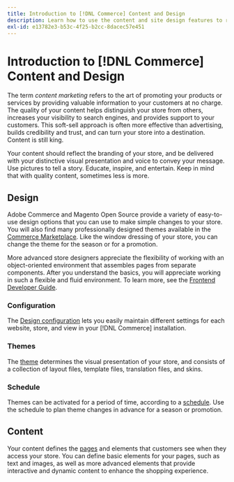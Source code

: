 ```yaml
---
title: Introduction to [!DNL Commerce] Content and Design
description: Learn how to use the content and site design features to reflect your branding and style on your store.
exl-id: e13782e3-b53c-4f25-b2cc-8dacec57e451
---
```

# Introduction to [!DNL Commerce] Content and Design

The term _content marketing_ refers to the art of promoting your products or services by providing valuable information to your customers at no charge. The quality of your content helps distinguish your store from others, increases your visibility to search engines, and provides support to your customers. This soft-sell approach is often more effective than advertising, builds credibility and trust, and can turn your store into a destination. Content is still king.

Your content should reflect the branding of your store, and be delivered with your distinctive visual presentation and voice to convey your message. Use pictures to tell a story. Educate, inspire, and entertain. Keep in mind that with quality content, sometimes less is more.

## Design

Adobe Commerce and Magento Open Source provide a variety of easy-to-use design options that you can use to make simple changes to your store. You will also find many professionally designed themes available in the [Commerce Marketplace](../getting-started/commerce-marketplace.md). Like the window dressing of your store, you can change the theme for the season or for a promotion.

More advanced store designers appreciate the flexibility of working with an object-oriented environment that assembles pages from separate components. After you understand the basics, you will appreciate working in such a flexible and fluid environment. To learn more, see the [Frontend Developer Guide][1].

### Configuration

The [Design configuration](configuration.md) lets you easily maintain different settings for each website, store, and view in your [!DNL Commerce] installation.

### Themes

The [theme](themes.md) determines the visual presentation of your store, and consists of a collection of layout files, template files, translation files, and skins.

### Schedule

Themes can be activated for a period of time, according to a [schedule](schedule.md). Use the schedule to plan theme changes in advance for a season or promotion.

## Content

Your content defines the [pages](pages.md) and elements that customers see when they access your store. You can define basic elements for your pages, such as text and images, as well as more advanced elements that provide interactive and dynamic content to enhance the shopping experience.

[1]: https://developer.adobe.com/commerce/frontend-core/guide/
